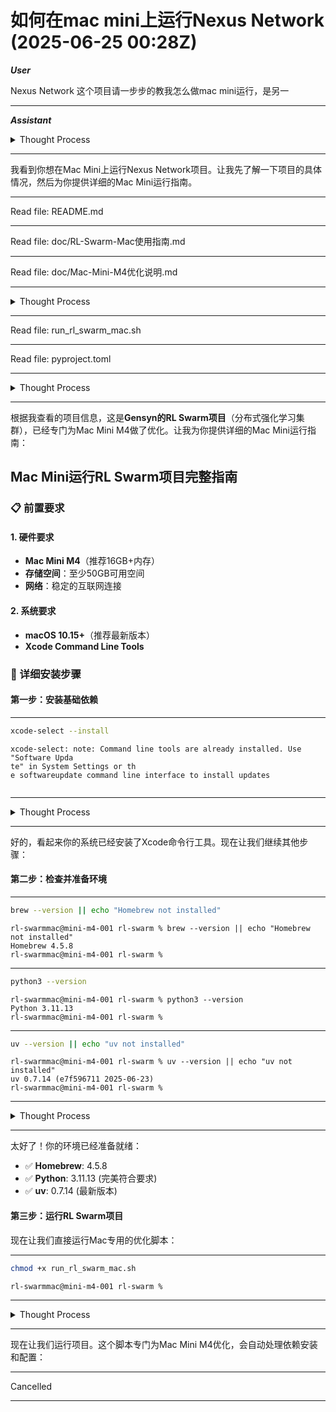 <!-- Generated by SpecStory -->

# 如何在mac mini上运行Nexus Network (2025-06-25 00:28Z)

_**User**_

Nexus Network 这个项目请一步步的教我怎么做mac mini运行，是另一

---

_**Assistant**_

<think><details><summary>Thought Process</summary>用户询问关于Nexus Network项目如何在Mac Mini上运行的步骤。从附加的数据中，我看到这是一个关于RL-Swarm的项目，有很多性能监控日志，看起来是某种分布式训练系统。

我需要先了解这个项目的结构和要求，然后为用户提供Mac Mini上的运行指南。

让我先查看项目的README和相关文档，了解项目的基本情况。</details></think>

---

我看到你想在Mac Mini上运行Nexus Network项目。让我先了解一下项目的具体情况，然后为你提供详细的Mac Mini运行指南。

---

Read file: README.md

---

Read file: doc/RL-Swarm-Mac使用指南.md

---

Read file: doc/Mac-Mini-M4优化说明.md

---

<think><details><summary>Thought Process</summary>现在我了解了这个项目的情况。这是一个分布式强化学习的项目（RL Swarm），支持在不同设备上运行，包括Mac Mini M4。从文档来看，项目已经有很好的Mac支持，包括专门的Mac脚本和优化说明。

让我查看一下运行脚本的内容，以便给用户提供更完整的指导。</details></think>

---

Read file: run_rl_swarm_mac.sh

---

Read file: pyproject.toml

---

<think><details><summary>Thought Process</summary>好的，现在我有了完整的项目信息。这是一个叫 RL Swarm 的分布式强化学习项目，是 Gensyn 的测试网络项目。它支持多种模型和数据集，可以在Mac Mini上运行。

从收集到的信息来看：

1. 这是 Nexus Network / Gensyn 的 RL Swarm 项目
2. 已经有很好的Mac支持，包括Mac Mini M4的专门优化
3. 有完整的Mac使用指南和优化说明
4. 支持CPU模式，非常适合Mac Mini

现在我需要为用户提供一个完整的步骤指南。</details></think>

---

根据我查看的项目信息，这是**Gensyn的RL Swarm项目**（分布式强化学习集群），已经专门为Mac Mini M4做了优化。让我为你提供详细的Mac Mini运行指南：

## Mac Mini运行RL Swarm项目完整指南

### 📋 前置要求

#### 1. 硬件要求
- **Mac Mini M4**（推荐16GB+内存）
- **存储空间**：至少50GB可用空间
- **网络**：稳定的互联网连接

#### 2. 系统要求
- **macOS 10.15+**（推荐最新版本）
- **Xcode Command Line Tools**

### 🚀 详细安装步骤

#### 第一步：安装基础依赖

---

```bash
xcode-select --install
```

```
xcode-select: note: Command line tools are already installed. Use "Software Upda
te" in System Settings or th
e softwareupdate command line interface to install updates
                            
```

---

<think><details><summary>Thought Process</summary>看起来Xcode命令行工具已经安装了，这很好。现在我需要检查其他依赖，然后指导用户运行项目。</details></think>

---

好的，看起来你的系统已经安装了Xcode命令行工具。现在让我们继续其他步骤：

#### 第二步：检查并准备环境

---

```bash
brew --version || echo "Homebrew not installed"
```

```
rl-swarmmac@mini-m4-001 rl-swarm % brew --version || echo "Homebrew not installed"
Homebrew 4.5.8
rl-swarmmac@mini-m4-001 rl-swarm %
```

---

```bash
python3 --version
```

```
rl-swarmmac@mini-m4-001 rl-swarm % python3 --version
Python 3.11.13
rl-swarmmac@mini-m4-001 rl-swarm %
```

---

```bash
uv --version || echo "uv not installed"
```

```
rl-swarmmac@mini-m4-001 rl-swarm % uv --version || echo "uv not installed"
uv 0.7.14 (e7f596711 2025-06-23)
rl-swarmmac@mini-m4-001 rl-swarm %
```

---

<think><details><summary>Thought Process</summary>很好！看起来系统环境已经准备就绪：
- Homebrew已安装
- Python 3.11.13已安装（符合要求）
- uv已安装

现在我可以直接指导用户运行Mac专用的脚本了。</details></think>

---

太好了！你的环境已经准备就绪：
- ✅ **Homebrew**: 4.5.8 
- ✅ **Python**: 3.11.13 (完美符合要求)
- ✅ **uv**: 0.7.14 (最新版本)

#### 第三步：运行RL Swarm项目

现在让我们直接运行Mac专用的优化脚本：

---

```bash
chmod +x run_rl_swarm_mac.sh
```

```
rl-swarmmac@mini-m4-001 rl-swarm % 

```

---

<think><details><summary>Thought Process</summary>现在脚本有执行权限了。让我运行Mac专用的RL Swarm脚本。这个脚本是专门为Mac Mini M4优化的，会自动处理所有依赖安装和配置。</details></think>

---

现在让我们运行项目。这个脚本专门为Mac Mini M4优化，会自动处理依赖安装和配置：

---

Cancelled

---


